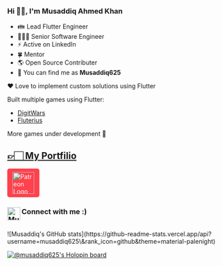 ### Hi 👋🏻, I'm Musaddiq Ahmed Khan

- 👪 Lead Flutter Engineer
- 👨🏻‍💻 Senior Software Engineer
- ⚡ Active on LinkedIn
- 🍀 Mentor
- 🌎 Open Source Contributer
- 🔎 You can find me as **Musaddiq625**

❤️ Love to implement custom solutions using Flutter

Built multiple games using Flutter:
- [DigitWars](https://musaddiq625.github.io/digitwars/)
- [Fluterius](https://musaddiq625.github.io/fluterius/)

More games under development 🚧
 
## [👉🏻 My Portfilio](https://musaddiq625.carrd.co)

<a href="https://www.patreon.com/Musaddiq625" target="_blank" style="background-color:#ff424d; color:white; padding:8px 12px; border-radius:5px; text-decoration:none; display:inline-flex; align-items:center;">
  <img src="https://pbs.twimg.com/media/DC4gjLRUMAAyQ92.jpg" alt="Patreon Logo" style="height:50px;">
</a>

### Connect with me :)[<img align="left" alt="Musaddiq625 | LinkedIn" width=30px src="https://cdn-icons-png.flaticon.com/512/174/174857.png">][linkedin]

[linkedin]: https://www.linkedin.com/in/musaddiq625

<br>
![Musaddiq's GitHub stats](https://github-readme-stats.vercel.app/api?username=musaddiq625\&rank_icon=github&theme=material-palenight)




<!--### Leetcode Stats
[![LeetCode Stats](https://leetcard.jacoblin.cool/Musaddiq625?theme=dark&extension=activity)](https://leetcode.com/Musaddiq625) -->

<!-- ### Github Streaks
![GitHub streak stats](https://github-readme-streak-stats.herokuapp.com/?user=Musaddiq625&style=dark) -->

<!--### Github Stats
![Musaddiq's github Stats](https://github-readme-stats.vercel.app/api?username=Musaddiq625&theme=material-palenight) -->

[![@musaddiq625's Holopin board](https://holopin.io/api/user/board?user=musaddiq625)](https://holopin.io/@musaddiq625)
<br>
